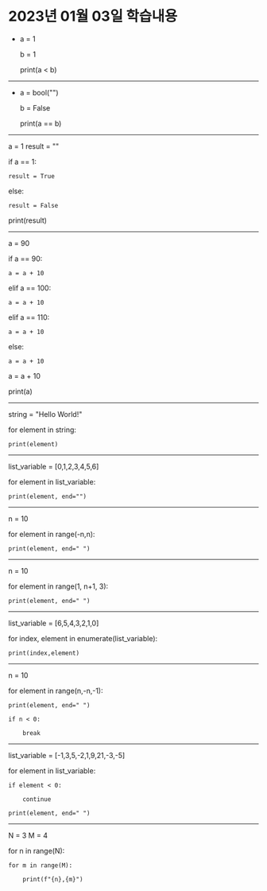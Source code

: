 # 2023년 01월 03일 학습내용

* a = 1

  b = 1

  print(a < b)

---
* a = bool("")

  b = False
  
  print(a == b)

---
a = 1
result = ""

if a == 1:

    result = True

else:

    result = False

print(result)

---

a = 90

if a == 90:

    a = a + 10

elif a == 100:

    a = a + 10

elif a == 110:

    a = a + 10

else:

    a = a + 10

a = a + 10

print(a)

---
string = "Hello World!"

for element in string:

    print(element)

---

list_variable = [0,1,2,3,4,5,6]

for element in list_variable:

    print(element, end="")

---

n = 10

for element in range(-n,n):

    print(element, end=" ")

---

n = 10

for element in range(1, n+1, 3):

    print(element, end=" ")
---

list_variable = [6,5,4,3,2,1,0]



for index, element in enumerate(list_variable):

    print(index,element)
---

n = 10

for element in range(n,-n,-1):

    print(element, end=" ")

    if n < 0:

        break

---

list_variable = [-1,3,5,-2,1,9,21,-3,-5]


for element in list_variable:

    if element < 0:

        continue

    print(element, end=" ")

---

N = 3
M = 4

for n in range(N):

    for m in range(M):
    
        print(f"{n},{m}")